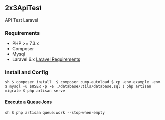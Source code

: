 ## 2x3ApiTest
API Test Laravel

### Requirements
- PHP >= 7.3.x
- Composer
- Mysql
- Laravel 6.x [Laravel Requirements](https://laravel.com/docs/6.x/installation)

### Install and Config

`sh
	$ composer install 
	$ composer dump-autoload
	$ cp .env.example .env
	$ mysql -u $USER -p -e ./database/utils/database.sql
	$ php artisan migrate
	$ php artisan serve
`


#### Execute a Queue Jons
`sh
	$ php artisan queue:work --stop-when-empty
`









